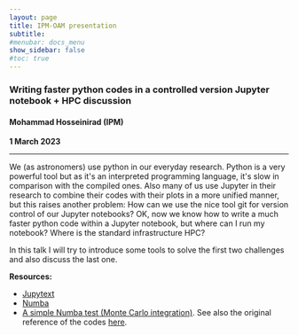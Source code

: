 ```yaml
---
layout: page
title: IPM-OAM presentation
subtitle: 
#menubar: docs_menu
show_sidebar: false
#toc: true
---
```


### Writing faster python codes in a controlled version Jupyter notebook + HPC discussion
#### Mohammad Hosseinirad (IPM)
**1 March 2023**

---

We (as astronomers) use python in our everyday research. Python is a very powerful tool but as it's an interpreted programming language, it's slow in comparison with the compiled ones. Also many of us use Jupyter in their research to combine their codes with their plots in a more unified manner, but this raises another problem: How can we use the nice tool git for version control of our Jupyter notebooks? OK, now we know how to write a much faster python code within a Jupyter notebook, but where can I run my notebook? Where is the standard infrastructure HPC?

In this talk I will try to introduce some tools to solve the first two challenges and also discuss the last one.

**Resources:**
- [Jupytext](https://jupytext.readthedocs.io/en/latest/index.html)
- [Numba](https://numba.readthedocs.io/en/stable/)
- [A simple Numba test (Monte Carlo integration)](https://gist.github.com/smhr/1a73cc7ce1071c47d6a01d62186d2dac). See also the original reference of the codes [here](https://www.infoworld.com/article/3622013/speed-up-your-python-with-numba.html).
